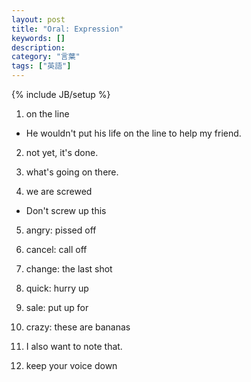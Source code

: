 ```yaml
---
layout: post
title: "Oral: Expression"
keywords: []
description: 
category: "言葉"
tags: ["英語"]
---
```

{% include JB/setup %}


1. on the line
- He wouldn't put his life on the line to help my friend.

2. not yet, it's done.

3. what's going on there.

4. we are screwed
- Don't screw up this

5. angry:  pissed off 

6. cancel: call off

7. change: the last shot

8. quick: hurry up

9. sale: put up for

1. crazy: these are bananas
2. I also want to note that.

3. keep your voice down
